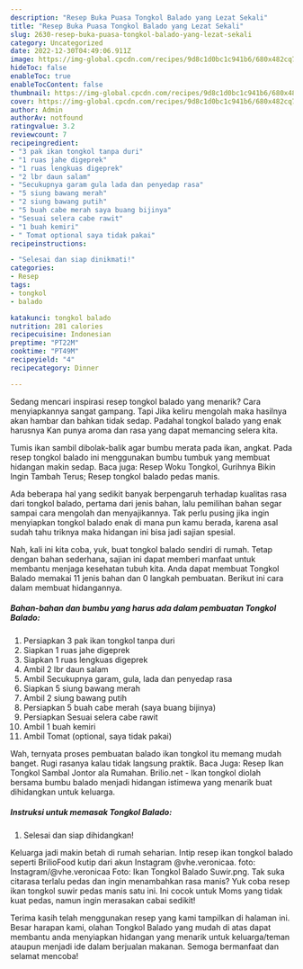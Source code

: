 ```yaml
---
description: "Resep Buka Puasa Tongkol Balado yang Lezat Sekali"
title: "Resep Buka Puasa Tongkol Balado yang Lezat Sekali"
slug: 2630-resep-buka-puasa-tongkol-balado-yang-lezat-sekali
category: Uncategorized
date: 2022-12-30T04:49:06.911Z
image: https://img-global.cpcdn.com/recipes/9d8c1d0bc1c941b6/680x482cq70/tongkol-balado-foto-resep-utama.jpg
hideToc: false
enableToc: true
enableTocContent: false
thumbnail: https://img-global.cpcdn.com/recipes/9d8c1d0bc1c941b6/680x482cq70/tongkol-balado-foto-resep-utama.jpg
cover: https://img-global.cpcdn.com/recipes/9d8c1d0bc1c941b6/680x482cq70/tongkol-balado-foto-resep-utama.jpg
author: Admin
authorAv: notfound
ratingvalue: 3.2
reviewcount: 7
recipeingredient:
- "3 pak ikan tongkol tanpa duri"
- "1 ruas jahe digeprek"
- "1 ruas lengkuas digeprek"
- "2 lbr daun salam"
- "Secukupnya garam gula lada dan penyedap rasa"
- "5 siung bawang merah"
- "2 siung bawang putih"
- "5 buah cabe merah saya buang bijinya"
- "Sesuai selera cabe rawit"
- "1 buah kemiri"
- " Tomat optional saya tidak pakai"
recipeinstructions:

- "Selesai dan siap dinikmati!"
categories:
- Resep
tags:
- tongkol
- balado

katakunci: tongkol balado 
nutrition: 281 calories
recipecuisine: Indonesian
preptime: "PT22M"
cooktime: "PT49M"
recipeyield: "4"
recipecategory: Dinner

---
```



Sedang mencari inspirasi resep tongkol balado yang menarik? Cara menyiapkannya sangat gampang. Tapi Jika keliru mengolah maka hasilnya akan hambar dan bahkan tidak sedap. Padahal tongkol balado yang enak harusnya Kan punya aroma dan rasa yang dapat memancing selera kita.


Tumis ikan sambil dibolak-balik agar bumbu merata pada ikan, angkat. Pada resep tongkol balado ini menggunakan bumbu tumbuk yang membuat hidangan makin sedap. Baca juga: Resep Woku Tongkol, Gurihnya Bikin Ingin Tambah Terus; Resep tongkol balado pedas manis.

Ada beberapa hal yang sedikit banyak berpengaruh terhadap kualitas rasa dari tongkol balado, pertama dari jenis bahan, lalu pemilihan bahan segar sampai cara mengolah dan menyajikannya. Tak perlu pusing jika ingin menyiapkan tongkol balado enak di mana pun kamu berada, karena asal sudah tahu triknya maka hidangan ini bisa jadi sajian spesial.


Nah, kali ini kita coba, yuk, buat tongkol balado sendiri di rumah. Tetap dengan bahan sederhana, sajian ini dapat memberi manfaat untuk membantu menjaga kesehatan tubuh kita. Anda dapat membuat Tongkol Balado memakai 11 jenis bahan dan 0 langkah pembuatan. Berikut ini cara dalam membuat hidangannya.

<!--inarticleads1-->

##### Bahan-bahan dan bumbu yang harus ada dalam pembuatan Tongkol Balado:

1. Persiapkan 3 pak ikan tongkol tanpa duri
1. Siapkan 1 ruas jahe digeprek
1. Siapkan 1 ruas lengkuas digeprek
1. Ambil 2 lbr daun salam
1. Ambil Secukupnya garam, gula, lada dan penyedap rasa
1. Siapkan 5 siung bawang merah
1. Ambil 2 siung bawang putih
1. Persiapkan 5 buah cabe merah (saya buang bijinya)
1. Persiapkan Sesuai selera cabe rawit
1. Ambil 1 buah kemiri
1. Ambil  Tomat (optional, saya tidak pakai)


Wah, ternyata proses pembuatan balado ikan tongkol itu memang mudah banget. Rugi rasanya kalau tidak langsung praktik. Baca Juga: Resep Ikan Tongkol Sambal Jontor ala Rumahan. Brilio.net - Ikan tongkol diolah bersama bumbu balado menjadi hidangan istimewa yang menarik buat dihidangkan untuk keluarga. 

<!--inarticleads2-->

##### Instruksi untuk memasak Tongkol Balado:


1. Selesai dan siap dihidangkan!

Keluarga jadi makin betah di rumah seharian. Intip resep ikan tongkol balado seperti BrilioFood kutip dari akun Instagram @vhe.veronicaa. foto: Instagram/@vhe.veronicaa Foto: Ikan Tongkol Balado Suwir.png. Tak suka citarasa terlalu pedas dan ingin menambahkan rasa manis? Yuk coba resep ikan tongkol suwir pedas manis satu ini. Ini cocok untuk Moms yang tidak kuat pedas, namun ingin merasakan cabai sedikit! 

Terima kasih telah menggunakan resep yang kami tampilkan di halaman ini. Besar harapan kami, olahan Tongkol Balado yang mudah di atas dapat membantu anda menyiapkan hidangan yang menarik untuk keluarga/teman ataupun menjadi ide dalam berjualan makanan. Semoga bermanfaat dan selamat mencoba!
